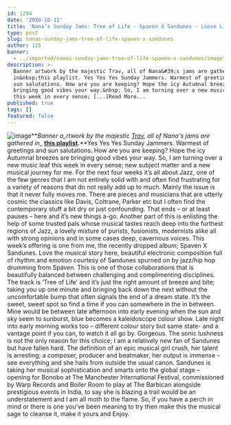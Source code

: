 ```yaml
---
id: 1294
date: '2020-10-11'
title: 'Nana’s Sunday Jams: Tree of Life - Spaven X Sandunes - Loose Lips'
type: post
slug: nanas-sunday-jams-tree-of-life-spaven-x-sandunes
author: 125
banner:
  - ../imported/nanas-sunday-jams-tree-of-life-spaven-x-sandunes/image1294.jpeg
description: >-
  Banner artwork by the majestic Trav, all of Nana&#39;s jams are gathered
  in&nbsp;this playlist. Yes Yes Yes Sunday Jammers. Warmest of greetings and
  sun salutations. How are you are keeping? Hope the icy Autumnal breezes are
  bringing good vibes your way.&nbsp; So, I am turning over a new music leaf
  this week in every sense; [...]Read More...
published: true
tags: []
featured: false
---
```

![image](../../imported/nanas-sunday-jams-tree-of-life-spaven-x-sandunes/image1294.jpeg)**_Banner a_rtwork by the majestic [Trav](https://www.backdownwarchild.co.uk/), all of Nana's jams are gathered in__ [__this playlist__](https://open.spotify.com/playlist/12UoQ8ov5i6P8BIfm2lOjS?si=jarAn1CXSEuYB9vAxJidOg)__.__**Yes Yes Yes Sunday Jammers. Warmest of greetings and sun salutations. How are you are keeping? Hope the icy Autumnal breezes are bringing good vibes your way. So, I am turning over a new music leaf this week in every sense; new subject matter and a new musical journey for me. For the next four weeks it’s all about Jazz, one of the few genres that I am not entirely solid with and often find frustrating for a variety of reasons that do not really add up to much. Mainly the issue is that it never fully moves me. There are pieces and musicians that are utterly cosmic the classics like Davis, Coltrane, Parker etc but I often find the contemporary stuff a bit dry or just confounding. That ends – or at least pauses – here and it’s new things a-go. Another part of this is enlisting the help of some trusted pals whose musical tastes reach deep into the furthest regions of Jazz, a lovely mixture of purists, fusionists, modernists alike all with strong opinions and in some cases deep, cavernous voices. This week’s offering is one from me, the recently dropped album; Spaven X Sandunes. Love the musical story here, beautiful electronic composition full of rhythm and emotion courtesy of Sandunes spurned on by jazz/hip hop drumming from Spaven. This is one of those collaborations that is beautifully balanced between challenging and complimenting disciplines. The track is ‘Tree of Life’ and it’s just the right amount of breeze and bite; taking you up one minute and bringing back down the next without the uncomfortable bump that often signals the end of a dream state. It’s the sweet, sweet spot so find a time if you can somewhere in the in between. Mine would be between late afternoon into early evening when the sun and sky seem to sunburst, blue becomes a kaleidoscope colour show. Late night into early morning works too – different colour story but same state- and a vantage point if you can, to watch it all go by. Gorgeous. The sonic lushness is not the only reason for this choice; I am a relatively new fan of Sandunes but have fallen hard. The definition of an epic musical girl crush, her talent is arresting; a composer, producer and beatmaker, her output is immense – see everything and she hails from outside the usual canon. Sandunes is taking her musical sophistication and smarts onto the global stage – opening for Bonobo at The Manchester International Festival, commissioned by Warp Records and Boiler Room to play at The Barbican alongside prestigious events in India, to say she is blazing a trail would be an understatement and I am all moth to the flame. So, if you have a perch in mind or there is one you’ve been meaning to try then make this the musical sage to cleanse it, make it yours and Enjoy.